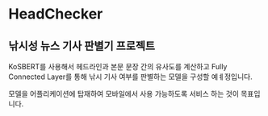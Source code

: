 # HeadChecker

## 낚시성 뉴스 기사 판별기 프로젝트

KoSBERT를 사용해서 헤드라인과 본문 문장 간의 유사도를 계산하고 Fully Connected Layer를 통해 낚시 기사 여부를 판별하는 모델을 구성할 예ㅖ정입니다.

모델을 어플리케이션에 탑재하여 모바일에서 사용 가능하도록 서비스 하는 것이 목표입니다.
